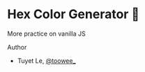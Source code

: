 # Hex Color Generator :art:

More practice on vanilla JS

Author
* Tuyet Le, [@toowee_](https://twitter.com/toowee_)
